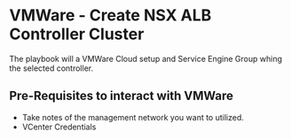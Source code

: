 # VMWare - Create NSX ALB Controller Cluster

The playbook will a VMWare Cloud setup and Service Engine Group whing the selected controller.

## Pre-Requisites to interact with VMWare

- Take notes of the management network you want to utilized.
- VCenter Credentials
